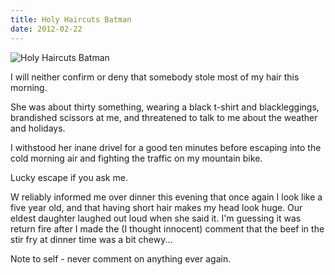 ```yaml
---
title: Holy Haircuts Batman
date: 2012-02-22
---
```


![Holy Haircuts Batman](https://source.unsplash.com/gp8BLyaTaA0/1600x900)

I will neither confirm or deny that somebody stole most of my hair this morning.

She was about thirty something, wearing a black t-shirt and blackleggings, brandished scissors at me, and threatened to talk to me about the weather and holidays.

I withstood her inane drivel for a good ten minutes before escaping into the cold morning air and fighting the traffic on my mountain bike.

Lucky escape if you ask me.

W reliably informed me over dinner this evening that once again I look like a five year old, and that having short hair makes my head look huge. Our eldest daughter laughed out loud when she said it. I'm guessing it was return fire after I made the (I thought innocent) comment that the beef in the stir fry at dinner time was a bit chewy...

Note to self - never comment on anything ever again.